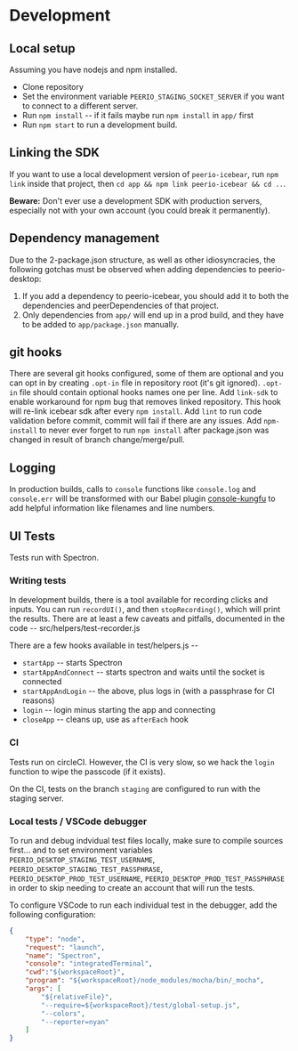 # Development

## Local setup

Assuming you have nodejs and npm installed.

- Clone repository
- Set the environment variable `PEERIO_STAGING_SOCKET_SERVER` if you want to connect to a different server.
- Run `npm install` -- if it fails maybe run `npm install` in `app/` first
- Run `npm start` to run a development build.

## Linking the SDK

If you want to use a local development version of `peerio-icebear`, run `npm link` inside that project, then `cd app && npm link peerio-icebear && cd ..`.

**Beware:** Don't ever use a development SDK with production servers, especially not with your own account (you could break it permanently).

## Dependency management

Due to the 2-package.json structure, as well as other idiosyncracies, the following gotchas must be observed when adding dependencies to peerio-desktop:
1. If you add a dependency to peerio-icebear, you should add it to both the dependencies and peerDependencies of that project.
2. Only dependencies from `app/` will end up in a prod build, and they have to be added to `app/package.json` manually.

## git hooks

There are several git hooks configured, some of them are optional and you can opt in by creating `.opt-in` file in repository root (it's git ignored).
`.opt-in` file should contain optional hooks names one per line.
Add `link-sdk` to enable workaround for npm bug that removes linked repository. This hook will re-link icebear sdk after every `npm install`.
Add `lint` to run code validation before commit, commit will fail if there are any issues.
Add `npm-install` to never ever forget to run `npm install` after package.json was changed in result of branch change/merge/pull.

## Logging

In production builds, calls to `console` functions like `console.log` and
`console.err` will be transformed with our Babel plugin
[console-kungfu](https://github.com/PeerioTechnologies/babel-plugin-console-kungfu)
to add helpful information like filenames and line numbers.

## UI Tests

Tests run with Spectron.

### Writing tests

In development builds, there is a tool available for recording clicks and inputs. You can run `recordUI()`, and then `stopRecording()`, which will print the results. There are at least a few caveats and pitfalls, documented in the code -- src/helpers/test-recorder.js

There are a few hooks available in test/helpers.js --

- `startApp` -- starts Spectron
- `startAppAndConnect` -- starts spectron and waits until the socket is connected
- `startAppAndLogin` -- the above, plus logs in (with a passphrase for CI reasons)
- `login` -- login minus starting the app and connecting
- `closeApp` -- cleans up, use as `afterEach` hook

### CI

Tests run on circleCI. However, the CI is very slow, so we hack the `login` function to wipe the passcode (if it exists).

On the CI, tests on the branch `staging` are configured to run with the staging server.

### Local tests / VSCode debugger

To run and debug indvidual test files locally, make sure to compile sources first... and to set environment variables `PEERIO_DESKTOP_STAGING_TEST_USERNAME`, `PEERIO_DESKTOP_STAGING_TEST_PASSPHRASE`, `PEERIO_DESKTOP_PROD_TEST_USERNAME`, `PEERIO_DESKTOP_PROD_TEST_PASSPHRASE` in order to skip needing to create an account that will run the tests.

To configure VSCode to run each individual test in the debugger, add the following configuration:

```json
{
    "type": "node",
    "request": "launch",
    "name": "Spectron",
    "console": "integratedTerminal",
    "cwd":"${workspaceRoot}",
    "program": "${workspaceRoot}/node_modules/mocha/bin/_mocha",
    "args": [
        "${relativeFile}",
        "--require=${workspaceRoot}/test/global-setup.js",
        "--colors",
        "--reporter=nyan"
    ]
}
```

